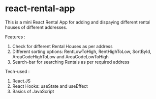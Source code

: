 # react-rental-app

This is a mini React Rental App for adding and dispaying different rental houses of different addresses.

Features :
1. Check for different Rental Houses as per address
2. Different sorting options: RentLowToHigh, RentHighToLow, SortById, AreaCodeHighToLow and AreaCodeLowToHigh
3. Search-bar for searching Rentals as per required address

Tech-used :
1. React.JS
2. React Hooks: useState and useEffect
3. Basics of JavaScript
